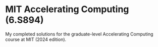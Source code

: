 # MIT Accelerating Computing (6.S894)
My completed solutions for the graduate-level Accelerating Computing course at MIT (2024 edition).
